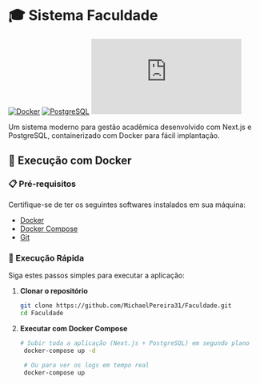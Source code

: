 # 🎓 Sistema Faculdade

[![Docker](https://img.shields.io/badge/Docker-✓-blue?logo=docker)](https://www.docker.com/)
[![PostgreSQL](https://img.shields.io/badge/PostgreSQL-✓-336791?logo=postgresql)](https://www.postgresql.org/)
[![Next.js](https://img.shields.io/badge/Next.js-✓-000000?logo=next.js)](https://nextjs.org/)

Um sistema moderno para gestão acadêmica desenvolvido com Next.js e PostgreSQL, containerizado com Docker para fácil implantação.

## 🐳 Execução com Docker

### 📋 Pré-requisitos

Certifique-se de ter os seguintes softwares instalados em sua máquina:

- [Docker](https://docs.docker.com/get-docker/)
- [Docker Compose](https://docs.docker.com/compose/install/)
- [Git](https://git-scm.com/downloads)

### 🚀 Execução Rápida

Siga estes passos simples para executar a aplicação:

1. **Clonar o repositório**
   ```bash
   git clone https://github.com/MichaelPereira31/Faculdade.git
   cd Faculdade

2. **Executar com Docker Compose**
   ```bash
   # Subir toda a aplicação (Next.js + PostgreSQL) em segundo plano
    docker-compose up -d
    
    # Ou para ver os logs em tempo real
    docker-compose up
